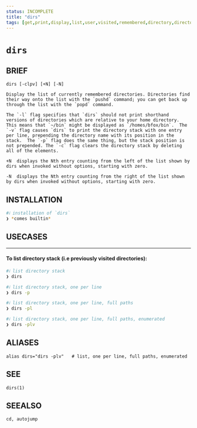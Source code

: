 ```yaml
---
status: INCOMPLETE
title: "dirs"
tags: [get,print,display,list,user,visited,remembered,directory,directories,stack]
---
```


# `dirs`

## BRIEF

    dirs [-clpv] [+N] [-N]

    Display the list of currently remembered directories. Directories find their way onto the list with the `pushd` command; you can get back up through the list with the `popd` command.

    The `-l` flag specifies that `dirs` should not print shorthand versions of directories which are relative to your home directory.  This means that `~/bin` might be displayed as `/homes/bfox/bin`.  The `-v` flag causes `dirs` to print the directory stack with one entry per line, prepending the directory name with its position in the stack.  The `-p` flag does the same thing, but the stack position is not prepended. The `-c` flag clears the directory stack by deleting all of the elements.

    +N  displays the Nth entry counting from the left of the list shown by dirs when invoked without options, starting with zero.

    -N  displays the Nth entry counting from the right of the list shown by dirs when invoked without options, starting with zero.

## INSTALLATION


```bash
#ℹ︎ installation of `dirs`
❯ *comes builtin*
```


## USECASES

----
#### To list directory stack (i.e previously visited directories):


```bash
#ℹ︎ list directory stack
❯ dirs     
```


```bash
#ℹ︎ list directory stack, one per line
❯ dirs -p  
```


```bash
#ℹ︎ list directory stack, one per line, full paths
❯ dirs -pl 
```


```bash
#ℹ︎ list directory stack, one per line, full paths, enumerated
❯ dirs -plv
```



## ALIASES

    alias dirs="dirs -plv"   # list, one per line, full paths, enumerated


## SEE

    dirs(1)

## SEEALSO

    cd, autojump

